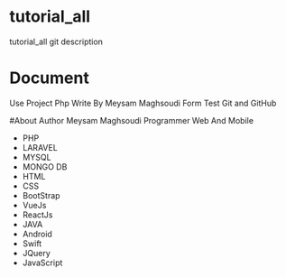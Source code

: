 # tutorial_all
tutorial_all git description

# Document
Use Project Php Write By Meysam Maghsoudi Form Test 
Git and GitHub

#About Author
Meysam Maghsoudi Programmer Web And Mobile
- PHP
- LARAVEL
- MYSQL
- MONGO DB
- HTML
- CSS
- BootStrap
- VueJs
- ReactJs
- JAVA
- Android
- Swift
- JQuery
- JavaScript